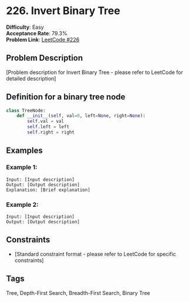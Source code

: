 # 226. Invert Binary Tree

**Difficulty**: Easy  
**Acceptance Rate**: 79.3%  
**Problem Link**: [LeetCode #226](https://leetcode.com/problems/invert-binary-tree/)

## Problem Description

[Problem description for Invert Binary Tree - please refer to LeetCode for detailed description]

## Definition for a binary tree node

```python
class TreeNode:
    def __init__(self, val=0, left=None, right=None):
        self.val = val
        self.left = left
        self.right = right
```

## Examples

### Example 1:
```
Input: [Input description]
Output: [Output description]
Explanation: [Brief explanation]
```

### Example 2:
```
Input: [Input description]
Output: [Output description]
```

## Constraints

- [Standard constraint format - please refer to LeetCode for specific constraints]

## Tags
Tree, Depth-First Search, Breadth-First Search, Binary Tree